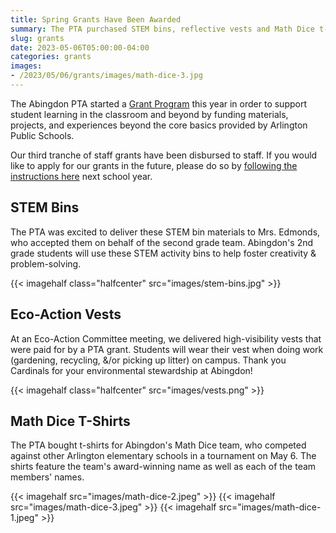 ```yaml
--- 
title: Spring Grants Have Been Awarded
summary: The PTA purchased STEM bins, reflective vests and Math Dice t-shirts for Abingdon students.
slug: grants
date: 2023-05-06T05:00:00-04:00
categories: grants
images: 
- /2023/05/06/grants/images/math-dice-3.jpg
---
```


The Abingdon PTA started a [Grant Program](/grants) this year in order to support student learning in the classroom and beyond by funding materials, projects, and experiences beyond the core basics provided by Arlington Public Schools.

Our third tranche of staff grants have been disbursed to staff. If you would like to apply for our grants in the future, please do so by [following the instructions here](/grants) next school year.

## STEM Bins

The PTA was excited to deliver these STEM bin materials to Mrs. Edmonds, who accepted them on behalf of the second grade team. Abingdon's 2nd grade students will use these STEM activity bins to help foster creativity & problem-solving.

{{< imagehalf class="halfcenter" src="images/stem-bins.jpg" >}}

## Eco-Action Vests

At an Eco-Action Committee meeting, we delivered high-visibility vests that were paid for by a PTA grant. Students will wear their vest when doing work (gardening, recycling, &/or picking up litter) on campus. Thank you Cardinals for your environmental stewardship at Abingdon!

{{< imagehalf class="halfcenter" src="images/vests.png" >}}

## Math Dice T-Shirts

The PTA bought t-shirts for Abingdon's Math Dice team, who competed against other Arlington elementary schools in a tournament on May 6. The shirts feature the team's award-winning name as well as each of the team members' names.

{{< imagehalf src="images/math-dice-2.jpeg" >}}
{{< imagehalf src="images/math-dice-3.jpeg" >}}
{{< imagehalf src="images/math-dice-1.jpeg" >}}